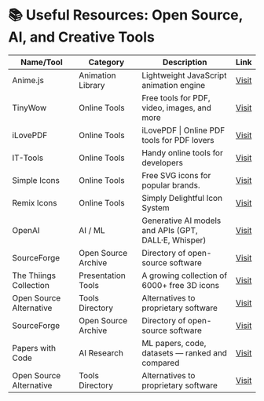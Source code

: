 <h1>📚 Useful Resources: Open Source, AI, and Creative Tools</h1>

<table>
  <thead>
    <tr>
      <th>Name/Tool</th>
      <th>Category</th>
      <th>Description</th>
      <th>Link</th>
    </tr>
  </thead>
  <tbody>
    <tr>
      <td>Anime.js</td>
      <td>Animation Library</td>
      <td>Lightweight JavaScript animation engine</td>
      <td><a href="https://animejs.com/" target="_blank" rel="noopener noreferrer">Visit</a></td>
    </tr>
    <tr>
      <td>TinyWow</td>
      <td>Online Tools</td>
      <td>Free tools for PDF, video, images, and more</td>
      <td><a href="https://tinywow.com/" target="_blank" rel="noopener noreferrer">Visit</a></td>
    </tr>
    <tr>
      <td>iLovePDF</td>
      <td>Online Tools</td>
      <td>iLovePDF | Online PDF tools for PDF lovers</td>
      <td><a href="https://www.ilovepdf.com/" target="_blank" rel="noopener noreferrer">Visit</a></td>
    </tr>
    <tr>
      <td>IT-Tools</td>
      <td>Online Tools</td>
      <td>Handy online tools for developers</td>
      <td><a href="https://it-tools.tech/" target="_blank" rel="noopener noreferrer">Visit</a></td>
    </tr>
    <tr>
      <td>Simple Icons</td>
      <td>Online Tools</td>
      <td>Free SVG icons for popular brands.</td>
      <td><a href="https://simpleicons.org/" target="_blank" rel="noopener noreferrer">Visit</a></td>
    </tr>
    <tr>
      <td>Remix Icons</td>
      <td>Online Tools</td>
      <td>Simply Delightful Icon System</td>
      <td><a href="https://remixicon.com/" target="_blank" rel="noopener noreferrer">Visit</a></td>
    </tr>
    <tr>
      <td>OpenAI</td>
      <td>AI / ML</td>
      <td>Generative AI models and APIs (GPT, DALL·E, Whisper)</td>
      <td><a href="https://openai.com" target="_blank" rel="noopener noreferrer">Visit</a></td>
    </tr>
    <tr>
      <td>SourceForge</td>
      <td>Open Source Archive</td>
      <td>Directory of open-source software</td>
      <td><a href="https://sourceforge.net" target="_blank" rel="noopener noreferrer">Visit</a></td>
    </tr>
    <tr>
      <td>The Thiings Collection</td>
      <td>Presentation Tools</td>
      <td>A growing collection of 6000+ free 3D icons</td>
      <td><a href="https://www.thiings.co/things" target="_blank" rel="noopener noreferrer">Visit</a></td>
    </tr>
    <tr>
      <td>Open Source Alternative</td>
      <td>Tools Directory</td>
      <td>Alternatives to proprietary software</td>
      <td><a href="https://opensourcealternative.to" target="_blank" rel="noopener noreferrer">Visit</a></td>
    </tr>
        <tr>
      <td>SourceForge</td>
      <td>Open Source Archive</td>
      <td>Directory of open-source software</td>
      <td><a href="https://sourceforge.net" target="_blank" rel="noopener noreferrer">Visit</a></td>
    </tr>
    <tr>
      <td>Papers with Code</td>
      <td>AI Research</td>
      <td>ML papers, code, datasets — ranked and compared</td>
      <td><a href="https://paperswithcode.com" target="_blank" rel="noopener noreferrer">Visit</a></td>
    </tr>
    <tr>
      <td>Open Source Alternative</td>
      <td>Tools Directory</td>
      <td>Alternatives to proprietary software</td>
      <td><a href="https://opensourcealternative.to" target="_blank" rel="noopener noreferrer">Visit</a></td>
    </tr>
  </tbody>
</table>
